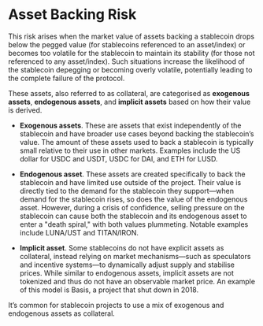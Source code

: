 # Asset Backing Risk 
This risk arises when the market value of assets backing a stablecoin drops below the pegged value (for stablecoins referenced to an asset/index) or becomes too volatile for the stablecoin to maintain its stability (for those not referenced to any asset/index). Such situations increase the likelihood of the stablecoin depegging or becoming overly volatile, potentially leading to the complete failure of the protocol.

These assets, also referred to as collateral, are categorised as **exogenous assets**, **endogenous assets**, and **implicit assets** based on how their value is derived.

- **Exogenous assets**. These are assets that exist independently of the stablecoin and have broader use cases beyond backing the stablecoin’s value. The amount of these assets used to back a stablecoin is typically small relative to their use in other markets. Examples include the US dollar for USDC and USDT, USDC for DAI, and ETH for LUSD.

- **Endogenous asset**. These assets are created specifically to back the stablecoin and have limited use outside of the project. Their value is directly tied to the demand for the stablecoin they support—when demand for the stablecoin rises, so does the value of the endogenous asset. However, during a crisis of confidence, selling pressure on the stablecoin can cause both the stablecoin and its endogenous asset to enter a "death spiral," with both values plummeting. Notable examples include LUNA/UST and TITAN/IRON.

- **Implicit asset**. Some stablecoins do not have explicit assets as collateral, instead relying on market mechanisms—such as speculators and incentive systems—to dynamically adjust supply and stabilise prices. While similar to endogenous assets, implicit assets are not tokenized and thus do not have an observable market price. An example of this model is Basis, a project that shut down in 2018.

It’s common for stablecoin projects to use a mix of exogenous and endogenous assets as collateral.
